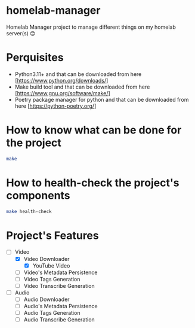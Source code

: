# homelab-manager

Homelab Manager project to manage different things on my homelab server(s) 😊

# Perquisites

- Python3.11+ and that can be downloaded from here [https://www.python.org/downloads/]
- Make build tool and that can be downloaded from here [https://www.gnu.org/software/make/]
- Poetry package manager for python and that can be downloaded from here [https://python-poetry.org/]

# How to know what can be done for the project

```bash
make
```

# How to health-check the project's components

```bash
make health-check
```

# Project's Features

- [ ] Video
  - [x] Video Downloader
    - [x] YouTube Video
  - [ ] Video's Metadata Persistence
  - [ ] Video Tags Generation
  - [ ] Video Transcribe Generation
- [ ] Audio
  - [ ] Audio Downloader
  - [ ] Audio's Metadata Persistence
  - [ ] Audio Tags Generation
  - [ ] Audio Transcribe Generation
